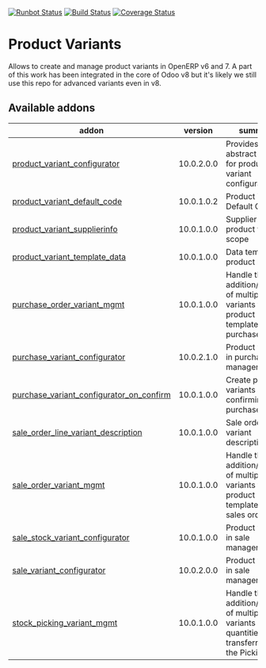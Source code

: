 [![Runbot Status](https://runbot.odoo-community.org/runbot/badge/flat/137/10.0.svg)](https://runbot.odoo-community.org/runbot/repo/github-com-oca-product-variant-137)
[![Build Status](https://travis-ci.org/OCA/product-variant.svg?branch=10.0)](https://travis-ci.org/OCA/product-variant)
[![Coverage Status](https://coveralls.io/repos/OCA/product-variant/badge.png?branch=10.0)](https://coveralls.io/r/OCA/product-variant?branch=10.0)

Product Variants
================

Allows to create and manage product variants in OpenERP v6 and 7. A part of this work has been integrated in the core of Odoo v8 but it's likely we still use this repo for advanced variants even in v8.


[//]: # (addons)

Available addons
----------------
addon | version | summary
--- | --- | ---
[product_variant_configurator](product_variant_configurator/) | 10.0.2.0.0 | Provides an abstract model for product variant configuration.
[product_variant_default_code](product_variant_default_code/) | 10.0.1.0.2 | Product Variant Default Code
[product_variant_supplierinfo](product_variant_supplierinfo/) | 10.0.1.0.0 | Supplier info to product variant scope
[product_variant_template_data](product_variant_template_data/) | 10.0.1.0.0 | Data template in product level
[purchase_order_variant_mgmt](purchase_order_variant_mgmt/) | 10.0.1.0.0 | Handle the addition/removal of multiple variants from product template into the purchase order
[purchase_variant_configurator](purchase_variant_configurator/) | 10.0.2.1.0 | Product variants in purchase management
[purchase_variant_configurator_on_confirm](purchase_variant_configurator_on_confirm/) | 10.0.1.0.0 | Create product variants when confirming the purchase order
[sale_order_line_variant_description](sale_order_line_variant_description/) | 10.0.1.0.0 | Sale order line variant description
[sale_order_variant_mgmt](sale_order_variant_mgmt/) | 10.0.1.0.0 | Handle the addition/removal of multiple variants from product template into the sales order
[sale_stock_variant_configurator](sale_stock_variant_configurator/) | 10.0.1.0.0 | Product variants in sale management
[sale_variant_configurator](sale_variant_configurator/) | 10.0.2.0.0 | Product variants in sale management
[stock_picking_variant_mgmt](stock_picking_variant_mgmt/) | 10.0.1.0.0 | Handle the addition/removal of multiple variants and the quantities transferred in the Pickings.

[//]: # (end addons)
